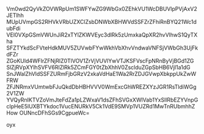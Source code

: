 Vm0wd2QyVkZOVWRpUm1SWFYwZG9WbGx0ZEhkVU1WcDBUVlpPVjAxV2JETlhh
MUpUVmpGS2RHVkVRbUZXClZsbDNWbXBHWVdSSFZrZFhiRnBYQ21Wc1dubFdi
VEI0VXpGSmVWUnJiR2xTYlZKWVEyc3dlRk5zUmxkaQpXR2hvVlhwS1QyTXha
SFZTYkdScFVteHdkMUV5ZUVwbFYwWkhVbXhvVndwaVNFSjVWbGh3UjFkdFZr
ZGoKUld4WFlrZFNjRlZ0TlVOV1ZrVjVUVlYwVTJKSFVscFpNRnByVjBGd1ZG
SlZjRVpXYlhSVFV6RlZlRk5ZCmFGY0tZbXhhV0ZsclduZGpSbHB6VjI1a1dG
SnJWalZhVldSSFZURmFjbGRzV2xkaVdHaE1Wa2RrZDJGVwpXbkppUkZwWFRW
ZFJNRmxVUmtwbFJuQkdDbHBHVVV0WmExcGhWREZXYzJGR1RsTldiWGg2V1ZW
YVQyRnIKTVZoVmJteFdZa1pLZWxaV1dsZFhSVGxXWlVab1YxSllRbEZYVnpG
clpHeE5lUXBTYkdoc1VucENURkV5Ck1VdE9SMVp1VUZRd1MwTnRUbmhhZHow
OUNncDFhSGs9CgpueWc=

oyx